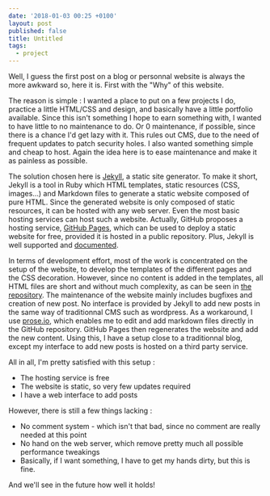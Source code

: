 ```yaml
---
date: '2018-01-03 00:25 +0100'
layout: post
published: false
title: Untitled
tags:
  - project
---
```

Well, I guess the first post on a blog or personnal website is always the more awkward so, here it is. First with the "Why" of this website.

The reason is simple : I wanted a place to put on a few projects I do, practice a little HTML/CSS and design, and basically have a little portfolio available. Since this isn't something I hope to earn something with, I wanted to have little to no maintenance to do. Or 0 maintenance, if possible, since there is a chance I'd get lazy with it. This rules out CMS, due to the need of frequent updates to patch security holes. I also wanted something simple and cheap to host. Again the idea here is to ease maintenance and make it as painless as possible.

The solution chosen here is [Jekyll](https://jekyllrb.com/), a static site generator. To make it short, Jekyll is a tool in Ruby which HTML templates, static resources (CSS, images...) and Markdown files to generate a static website composed of pure HTML. Since the generated website is only composed of static resources, it can be hosted with any web server. Even the most basic hosting services can host such a website. Actually, GitHub proposes a hosting service, [GitHub Pages](https://pages.github.com/), which can be used to deploy a static website for free, provided it is hosted in a public repository. Plus, Jekyll is well supported and [documented](https://help.github.com/articles/using-jekyll-as-a-static-site-generator-with-github-pages/).

In terms of development effort, most of the work is concentrated on the setup of the website, to develop the templates of the different pages and the CSS decoration. However, since no content is added in the templates, all HTML files are short and without much complexity, as can be seen in [the repository](https://github.com/P-D-G/P-D-G.github.io). The maintenance of the website mainly includes bugfixes and creation of new post. No interface is provided by Jekyll to add new posts in the same way of traditionnal CMS such as wordpress. As a workaround, I use [prose.io](http://prose.io), which enables me to edit and add markdown files directly in the GitHub repository. GitHub Pages then regenerates the website and add the new content. Using this, I have a setup close to a traditionnal blog, except my interface to add new posts is hosted on a third party service.

All in all, I'm pretty satisfied with this setup :

* The hosting service is free
* The website is static, so very few updates required
* I have a web interface to add posts

However, there is still a few things lacking :

* No comment system - which isn't that bad, since no comment are really needed at this point
* No hand on the web server, which remove pretty much all possible performance tweakings
* Basically, if I want something, I have to get my hands dirty, but this is fine.

And we'll see in the future how well it holds!
